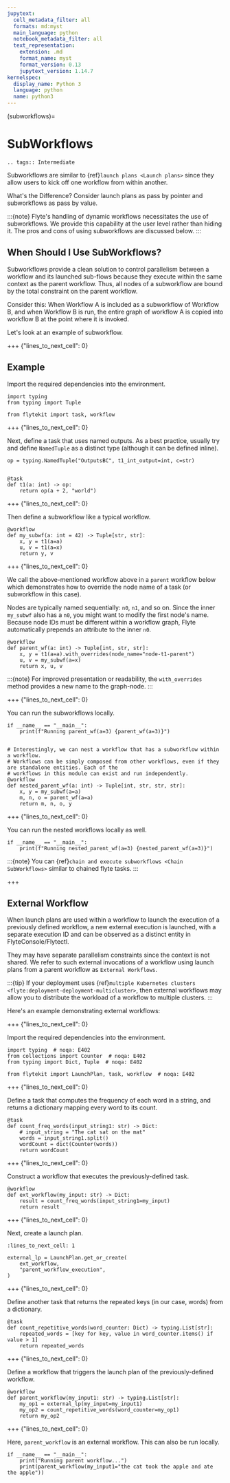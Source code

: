 ```yaml
---
jupytext:
  cell_metadata_filter: all
  formats: md:myst
  main_language: python
  notebook_metadata_filter: all
  text_representation:
    extension: .md
    format_name: myst
    format_version: 0.13
    jupytext_version: 1.14.7
kernelspec:
  display_name: Python 3
  language: python
  name: python3
---
```


(subworkflows)=

# SubWorkflows

```{eval-rst}
.. tags:: Intermediate
```

Subworkflows are similar to {ref}`launch plans <Launch plans>` since they allow users to kick off one workflow from within another.

What's the Difference?
Consider launch plans as pass by pointer and subworkflows as pass by value.

:::{note}
Flyte's handling of dynamic workflows necessitates the use of subworkflows.
We provide this capability at the user level rather than hiding it. The pros and cons of
using subworkflows are discussed below.
:::

## When Should I Use SubWorkflows?

Subworkflows provide a clean solution to control parallelism between a workflow and its launched sub-flows
because they execute within the same context as the parent workflow.
Thus, all nodes of a subworkflow are bound by the total constraint on the parent workflow.

Consider this: When Workflow A is included as a subworkflow of Workflow B, and when Workflow B is run, the entire graph of workflow A is
copied into workflow B at the point where it is invoked.

Let's look at an example of subworkflow.

+++ {"lines_to_next_cell": 0}

## Example

Import the required dependencies into the environment.

```{code-cell}
import typing
from typing import Tuple

from flytekit import task, workflow
```

+++ {"lines_to_next_cell": 0}

Next, define a task that uses named outputs.
As a best practice, usually try and define `NamedTuple` as a distinct type (although it can be defined inline).

```{code-cell}
op = typing.NamedTuple("OutputsBC", t1_int_output=int, c=str)


@task
def t1(a: int) -> op:
    return op(a + 2, "world")
```

+++ {"lines_to_next_cell": 0}

Then define a subworkflow like a typical workflow.

```{code-cell}
@workflow
def my_subwf(a: int = 42) -> Tuple[str, str]:
    x, y = t1(a=a)
    u, v = t1(a=x)
    return y, v
```

+++ {"lines_to_next_cell": 0}

We call the above-mentioned workflow above in a `parent` workflow below
which demonstrates how to override the node name of a task (or subworkflow in this case).

Nodes are typically named sequentially: `n0`, `n1`, and so on. Since the inner `my_subwf` also has a `n0`, you might
want to modify the first node's name. Because node IDs must be different within a workflow graph,
Flyte automatically prepends an attribute to the inner `n0`.

```{code-cell}
@workflow
def parent_wf(a: int) -> Tuple[int, str, str]:
    x, y = t1(a=a).with_overrides(node_name="node-t1-parent")
    u, v = my_subwf(a=x)
    return x, u, v
```

:::{note}
For improved presentation or readability, the `with_overrides` method provides a new name to the graph-node.
:::

+++ {"lines_to_next_cell": 0}

You can run the subworkflows locally.

```{code-cell}
if __name__ == "__main__":
    print(f"Running parent_wf(a=3) {parent_wf(a=3)}")


# Interestingly, we can nest a workflow that has a subworkflow within a workflow.
# Workflows can be simply composed from other workflows, even if they are standalone entities. Each of the
# workflows in this module can exist and run independently.
@workflow
def nested_parent_wf(a: int) -> Tuple[int, str, str, str]:
    x, y = my_subwf(a=a)
    m, n, o = parent_wf(a=a)
    return m, n, o, y
```

+++ {"lines_to_next_cell": 0}

You can run the nested workflows locally as well.

```{code-cell}
if __name__ == "__main__":
    print(f"Running nested_parent_wf(a=3) {nested_parent_wf(a=3)}")
```

:::{note}
You can {ref}`chain and execute subworkflows <Chain SubWorkflows>` similar to chained flyte tasks.
:::

+++

## External Workflow

When launch plans are used within a workflow to launch the execution of a previously defined workflow, a new
external execution is launched, with a separate execution ID and can be observed as a distinct entity in
FlyteConsole/Flytectl.

They may have separate parallelism constraints since the context is not shared.
We refer to such external invocations of a workflow using launch plans from a parent workflow as `External Workflows`.

:::{tip}
If your deployment uses {ref}`multiple Kubernetes clusters <flyte:deployment-deployment-multicluster>`, then external workflows may allow you to distribute the workload of a workflow to multiple clusters.
:::

Here's an example demonstrating external workflows:

+++ {"lines_to_next_cell": 0}

Import the required dependencies into the environment.

```{code-cell}
import typing  # noqa: E402
from collections import Counter  # noqa: E402
from typing import Dict, Tuple  # noqa: E402

from flytekit import LaunchPlan, task, workflow  # noqa: E402
```

+++ {"lines_to_next_cell": 0}

Define a task that computes the frequency of each word in a string, and returns a dictionary mapping every word to its count.

```{code-cell}
@task
def count_freq_words(input_string1: str) -> Dict:
    # input_string = "The cat sat on the mat"
    words = input_string1.split()
    wordCount = dict(Counter(words))
    return wordCount
```

+++ {"lines_to_next_cell": 0}

Construct a workflow that executes the previously-defined task.

```{code-cell}
@workflow
def ext_workflow(my_input: str) -> Dict:
    result = count_freq_words(input_string1=my_input)
    return result
```

+++ {"lines_to_next_cell": 0}

Next, create a launch plan.

```{code-cell}
:lines_to_next_cell: 1

external_lp = LaunchPlan.get_or_create(
    ext_workflow,
    "parent_workflow_execution",
)
```

+++ {"lines_to_next_cell": 0}

Define another task that returns the repeated keys (in our case, words) from a dictionary.

```{code-cell}
@task
def count_repetitive_words(word_counter: Dict) -> typing.List[str]:
    repeated_words = [key for key, value in word_counter.items() if value > 1]
    return repeated_words
```

+++ {"lines_to_next_cell": 0}

Define a workflow that triggers the launch plan of the previously-defined workflow.

```{code-cell}
@workflow
def parent_workflow(my_input1: str) -> typing.List[str]:
    my_op1 = external_lp(my_input=my_input1)
    my_op2 = count_repetitive_words(word_counter=my_op1)
    return my_op2
```

+++ {"lines_to_next_cell": 0}

Here, `parent_workflow` is an external workflow. This can also be run locally.

```{code-cell}
if __name__ == "__main__":
    print("Running parent workflow...")
    print(parent_workflow(my_input1="the cat took the apple and ate the apple"))
```
